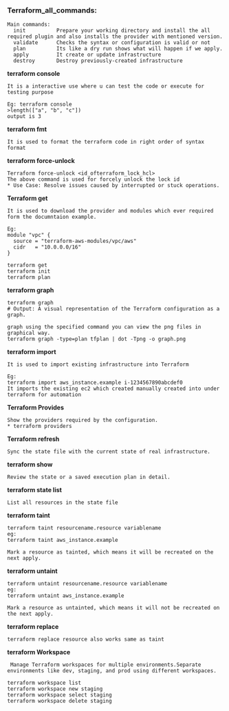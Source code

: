 ### Terraform_all_commands:
```
Main commands:
  init          Prepare your working directory and install the all required plugin and also installs the provider with mentioned version.
  validate      Checks the syntax or configuration is valid or not
  plan          Its like a dry run shows what will happen if we apply.
  apply         It create or update infrastructure
  destroy       Destroy previously-created infrastructure
```
**terraform console**
```
It is a interactive use where u can test the code or execute for testing purpose
```
```
Eg: terraform console 
>length(["a", "b", "c"])
output is 3
```
**terraform fmt**
```
It is used to format the terraform code in right order of syntax format
```
**terraform force-unlock**
```
Terraform force-unlock <id_ofterraform_lock_hcl>
The above command is used for forcely unlock the lock id
* Use Case: Resolve issues caused by interrupted or stuck operations.
```
**Terraform get**
```
It is used to download the provider and modules which ever required form the documntaion example.

Eg:
module "vpc" {
  source = "terraform-aws-modules/vpc/aws"
  cidr   = "10.0.0.0/16"
}
```
```
terraform get 
terraform init
terraform plan
```
**terraform graph**
``` 
terraform graph
# Output: A visual representation of the Terraform configuration as a graph.

graph using the specified command you can view the png files in graphical way.
terraform graph -type=plan tfplan | dot -Tpng -o graph.png
```

**terraform import**
```
It is used to import existing infrastructure into Terraform

Eg:
terraform import aws_instance.example i-1234567890abcdef0
It imports the existing ec2 which created manually created into under terraform for automation

```

**Terraform Provides**
```
Show the providers required by the configuration.
* terraform providers
```

**Terraform refresh**
```
Sync the state file with the current state of real infrastructure.
```

**terraform show**
```
Review the state or a saved execution plan in detail.
```
**terraform state list**
```
List all resources in the state file
```
**terraform taint**
```
terraform taint resourcename.resource variablename
eg:
terraform taint aws_instance.example
```
```
Mark a resource as tainted, which means it will be recreated on the next apply.
```
**terraform untaint**
```
terraform untaint resourcename.resource variablename
eg:
terraform untaint aws_instance.example
```
```
Mark a resource as untainted, which means it will not be recreated on the next apply.
```
**terraform replace**
```
terraform replace resource also works same as taint 
```
**terraform Workspace**
```
 Manage Terraform workspaces for multiple environments.Separate environments like dev, staging, and prod using different workspaces.

terraform workspace list
terraform workspace new staging
terraform workspace select staging
terraform workspace delete staging
```




